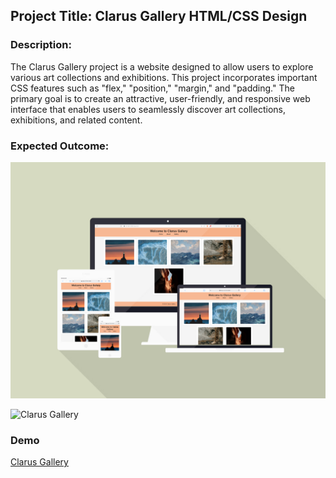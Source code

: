 ## Project Title: Clarus Gallery HTML/CSS Design

### Description:

The Clarus Gallery project is a website designed to allow users to explore various art collections and exhibitions. This project incorporates important CSS features such as "flex," "position," "margin," and "padding." The primary goal is to create an attractive, user-friendly, and responsive web interface that enables users to seamlessly discover art collections, exhibitions, and related content.

### Expected Outcome:

![Clarus Gallery](./clarusgallery.png)
<br>

![Clarus Gallery](./clarusgallery.gif)

### Demo

[Clarus Gallery]()